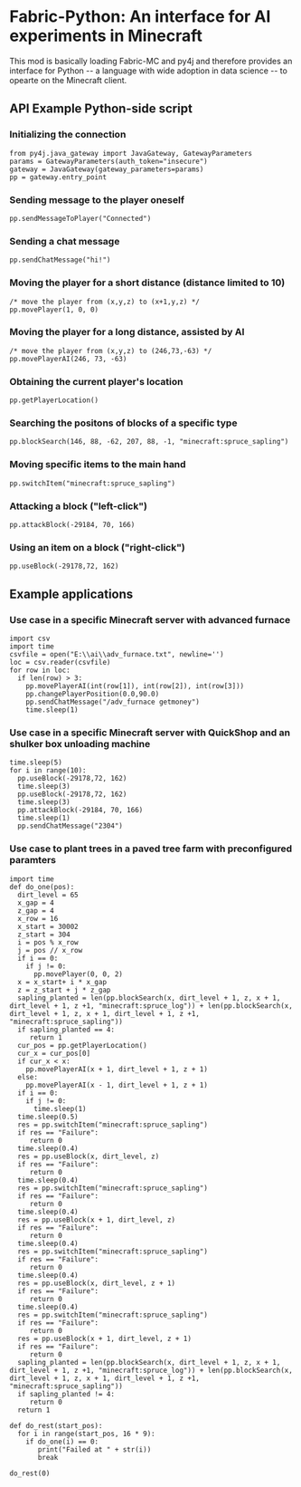 # Fabric-Python: An interface for AI experiments in Minecraft

This mod is basically loading Fabric-MC and py4j and therefore provides an interface for Python -- a language with wide adoption in data science -- to opearte on the Minecraft client.

## API Example Python-side script

### Initializing the connection

```
from py4j.java_gateway import JavaGateway, GatewayParameters
params = GatewayParameters(auth_token="insecure")
gateway = JavaGateway(gateway_parameters=params)
pp = gateway.entry_point
```

### Sending message to the player oneself
```
pp.sendMessageToPlayer("Connected")
```

### Sending a chat message
```
pp.sendChatMessage("hi!")
```

### Moving the player for a short distance (distance limited to 10)
```
/* move the player from (x,y,z) to (x+1,y,z) */
pp.movePlayer(1, 0, 0)
```

### Moving the player for a long distance, assisted by AI
```
/* move the player from (x,y,z) to (246,73,-63) */
pp.movePlayerAI(246, 73, -63)
```

### Obtaining the current player's location
```
pp.getPlayerLocation()
```

### Searching the positons of blocks of a specific type
```
pp.blockSearch(146, 88, -62, 207, 88, -1, "minecraft:spruce_sapling")
```

### Moving specific items to the main hand
```
pp.switchItem("minecraft:spruce_sapling")
```

### Attacking a block ("left-click")
```
pp.attackBlock(-29184, 70, 166)
```

### Using an item on a block ("right-click")
```
pp.useBlock(-29178,72, 162)
```  

## Example applications

### Use case in a specific Minecraft server with advanced furnace
```
import csv
import time
csvfile = open("E:\\ai\\adv_furnace.txt", newline='')
loc = csv.reader(csvfile)
for row in loc:
  if len(row) > 3:
    pp.movePlayerAI(int(row[1]), int(row[2]), int(row[3]))
    pp.changePlayerPosition(0.0,90.0)
    pp.sendChatMessage("/adv_furnace getmoney")
    time.sleep(1)
```

### Use case in a specific Minecraft server with QuickShop and an shulker box unloading machine
```
time.sleep(5)
for i in range(10):
  pp.useBlock(-29178,72, 162)
  time.sleep(3)
  pp.useBlock(-29178,72, 162)
  time.sleep(3)
  pp.attackBlock(-29184, 70, 166)
  time.sleep(1)
  pp.sendChatMessage("2304")
```

### Use case to plant trees in a paved tree farm with preconfigured paramters
```
import time
def do_one(pos):
  dirt_level = 65
  x_gap = 4
  z_gap = 4
  x_row = 16
  x_start = 30002
  z_start = 304
  i = pos % x_row
  j = pos // x_row
  if i == 0:
    if j != 0:
      pp.movePlayer(0, 0, 2)
  x = x_start+ i * x_gap
  z = z_start + j * z_gap
  sapling_planted = len(pp.blockSearch(x, dirt_level + 1, z, x + 1, dirt_level + 1, z +1, "minecraft:spruce_log")) + len(pp.blockSearch(x, dirt_level + 1, z, x + 1, dirt_level + 1, z +1, "minecraft:spruce_sapling"))
  if sapling_planted == 4:
     return 1
  cur_pos = pp.getPlayerLocation()
  cur_x = cur_pos[0]
  if cur_x < x:
    pp.movePlayerAI(x + 1, dirt_level + 1, z + 1)
  else:
    pp.movePlayerAI(x - 1, dirt_level + 1, z + 1)
  if i == 0:
    if j != 0:
      time.sleep(1)
  time.sleep(0.5)
  res = pp.switchItem("minecraft:spruce_sapling")
  if res == "Failure":
     return 0
  time.sleep(0.4)
  res = pp.useBlock(x, dirt_level, z)
  if res == "Failure":
     return 0
  time.sleep(0.4)
  res = pp.switchItem("minecraft:spruce_sapling")
  if res == "Failure":
     return 0
  time.sleep(0.4)
  res = pp.useBlock(x + 1, dirt_level, z)
  if res == "Failure":
     return 0
  time.sleep(0.4)
  res = pp.switchItem("minecraft:spruce_sapling")
  if res == "Failure":
     return 0
  time.sleep(0.4)
  res = pp.useBlock(x, dirt_level, z + 1)
  if res == "Failure":
     return 0
  time.sleep(0.4)
  res = pp.switchItem("minecraft:spruce_sapling")
  if res == "Failure":
     return 0
  res = pp.useBlock(x + 1, dirt_level, z + 1)
  if res == "Failure":
     return 0
  sapling_planted = len(pp.blockSearch(x, dirt_level + 1, z, x + 1, dirt_level + 1, z +1, "minecraft:spruce_log")) + len(pp.blockSearch(x, dirt_level + 1, z, x + 1, dirt_level + 1, z +1, "minecraft:spruce_sapling"))
  if sapling_planted != 4:
     return 0
  return 1

def do_rest(start_pos):
  for i in range(start_pos, 16 * 9):
    if do_one(i) == 0:
       print("Failed at " + str(i))
       break

do_rest(0)

```

